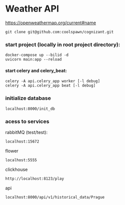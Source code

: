 # Weather API
https://openweathermap.org/current#name


```code 
git clone git@github.com:coolspawn/cognizant.git
```
### start project (locally in root project directory):
```code
docker-compose up --bilid -d
uvicorn main:app --reload
```

#### start celery and celery_beat:

```code
celery -A api.celery_app worker [-l debug]
celery -A api.celery_app beat [-l debug]
```
### initialize database
```code
localhost:8000/init_db
```

### acess to services

rabbitMQ (test/test):
```code
localhost:15672
```
flower
```code
localhost:5555
```
clickhouse
```code
http://localhost:8123/play
```

api
```code
localhost:8000/api/v1/historical_data/Prague
```


